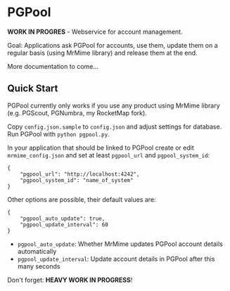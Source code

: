 # PGPool

**WORK IN PROGRES** - Webservice for account management.

Goal: Applications ask PGPool for accounts, use them, update them on a regular basis (using MrMime library) and release them at the end.

More documentation to come...

## Quick Start

PGPool currently only works if you use any product using MrMime library (e.g. PGScout, PGNumbra, my RocketMap fork).

Copy `config.json.sample` to `config.json` and adjust settings for database. Run PGPool with `python pgpool.py`.

In your application that should be linked to PGPool create or edit `mrmime_config.json` and set at least `pgpool_url` and `pgpool_system_id`:

```
{
    "pgpool_url": "http://localhost:4242",
    "pgpool_system_id": "name_of_system"
}

```

Other options are possible, their default values are:
```
{
    "pgpool_auto_update": true,         
    "pgpool_update_interval": 60
}
```

* `pgpool_auto_update`: Whether MrMime updates PGPool account details automatically
* `pgpool_update_interval`: Update account details in PGPool after this many seconds

Don't forget: **HEAVY WORK IN PROGRESS**!